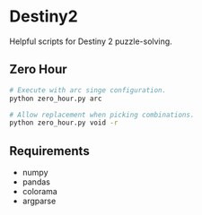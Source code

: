 # Destiny2
Helpful scripts for Destiny 2 puzzle-solving.

## Zero Hour
```bash
# Execute with arc singe configuration.
python zero_hour.py arc

# Allow replacement when picking combinations.
python zero_hour.py void -r
```

## Requirements
 - numpy
 - pandas
 - colorama
 - argparse
